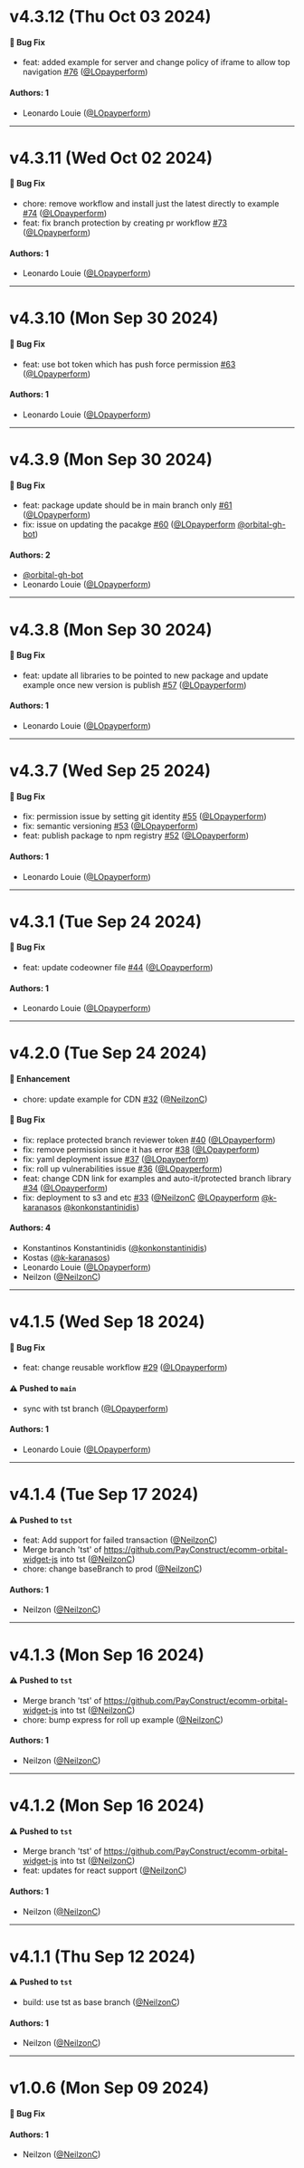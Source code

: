 # v4.3.12 (Thu Oct 03 2024)

#### 🐛 Bug Fix

- feat: added example for server and change policy of iframe to allow top navigation [#76](https://github.com/PayConstruct/ecomm-orbital-widget-js/pull/76) ([@LOpayperform](https://github.com/LOpayperform))

#### Authors: 1

- Leonardo Louie ([@LOpayperform](https://github.com/LOpayperform))

---

# v4.3.11 (Wed Oct 02 2024)

#### 🐛 Bug Fix

- chore: remove workflow and install just the latest directly to example [#74](https://github.com/PayConstruct/ecomm-orbital-widget-js/pull/74) ([@LOpayperform](https://github.com/LOpayperform))
- feat: fix branch protection by creating pr workflow [#73](https://github.com/PayConstruct/ecomm-orbital-widget-js/pull/73) ([@LOpayperform](https://github.com/LOpayperform))

#### Authors: 1

- Leonardo Louie ([@LOpayperform](https://github.com/LOpayperform))

---

# v4.3.10 (Mon Sep 30 2024)

#### 🐛 Bug Fix

- feat: use bot token which has push force permission [#63](https://github.com/PayConstruct/ecomm-orbital-widget-js/pull/63) ([@LOpayperform](https://github.com/LOpayperform))

#### Authors: 1

- Leonardo Louie ([@LOpayperform](https://github.com/LOpayperform))

---

# v4.3.9 (Mon Sep 30 2024)

#### 🐛 Bug Fix

- feat: package update should be in main branch only [#61](https://github.com/PayConstruct/ecomm-orbital-widget-js/pull/61) ([@LOpayperform](https://github.com/LOpayperform))
- fix: issue on updating the pacakge [#60](https://github.com/PayConstruct/ecomm-orbital-widget-js/pull/60) ([@LOpayperform](https://github.com/LOpayperform) [@orbital-gh-bot](https://github.com/orbital-gh-bot))

#### Authors: 2

- [@orbital-gh-bot](https://github.com/orbital-gh-bot)
- Leonardo Louie ([@LOpayperform](https://github.com/LOpayperform))

---

# v4.3.8 (Mon Sep 30 2024)

#### 🐛 Bug Fix

- feat: update all libraries to be pointed to new package and update example once new version is publish [#57](https://github.com/PayConstruct/ecomm-orbital-widget-js/pull/57) ([@LOpayperform](https://github.com/LOpayperform))

#### Authors: 1

- Leonardo Louie ([@LOpayperform](https://github.com/LOpayperform))

---

# v4.3.7 (Wed Sep 25 2024)

#### 🐛 Bug Fix

- fix: permission issue by setting git identity [#55](https://github.com/PayConstruct/ecomm-orbital-widget-js/pull/55) ([@LOpayperform](https://github.com/LOpayperform))
- fix: semantic versioning [#53](https://github.com/PayConstruct/ecomm-orbital-widget-js/pull/53) ([@LOpayperform](https://github.com/LOpayperform))
- feat: publish package to npm registry [#52](https://github.com/PayConstruct/ecomm-orbital-widget-js/pull/52) ([@LOpayperform](https://github.com/LOpayperform))

#### Authors: 1

- Leonardo Louie ([@LOpayperform](https://github.com/LOpayperform))

---

# v4.3.1 (Tue Sep 24 2024)

#### 🐛 Bug Fix

- feat: update codeowner file [#44](https://github.com/PayConstruct/ecomm-orbital-widget-js/pull/44) ([@LOpayperform](https://github.com/LOpayperform))

#### Authors: 1

- Leonardo Louie ([@LOpayperform](https://github.com/LOpayperform))

---

# v4.2.0 (Tue Sep 24 2024)

#### 🚀 Enhancement

- chore: update example for CDN [#32](https://github.com/PayConstruct/ecomm-orbital-widget-js/pull/32) ([@NeilzonC](https://github.com/NeilzonC))

#### 🐛 Bug Fix

- fix: replace protected branch reviewer token [#40](https://github.com/PayConstruct/ecomm-orbital-widget-js/pull/40) ([@LOpayperform](https://github.com/LOpayperform))
- fix: remove permission since it has error [#38](https://github.com/PayConstruct/ecomm-orbital-widget-js/pull/38) ([@LOpayperform](https://github.com/LOpayperform))
- fix: yaml deployment issue [#37](https://github.com/PayConstruct/ecomm-orbital-widget-js/pull/37) ([@LOpayperform](https://github.com/LOpayperform))
- fix: roll up vulnerabilities issue [#36](https://github.com/PayConstruct/ecomm-orbital-widget-js/pull/36) ([@LOpayperform](https://github.com/LOpayperform))
- feat: change CDN link for examples and auto-it/protected branch library [#34](https://github.com/PayConstruct/ecomm-orbital-widget-js/pull/34) ([@LOpayperform](https://github.com/LOpayperform))
- fix: deployment to s3 and etc [#33](https://github.com/PayConstruct/ecomm-orbital-widget-js/pull/33) ([@NeilzonC](https://github.com/NeilzonC) [@LOpayperform](https://github.com/LOpayperform) [@k-karanasos](https://github.com/k-karanasos) [@konkonstantinidis](https://github.com/konkonstantinidis))

#### Authors: 4

- Konstantinos Konstantinidis ([@konkonstantinidis](https://github.com/konkonstantinidis))
- Kostas ([@k-karanasos](https://github.com/k-karanasos))
- Leonardo Louie ([@LOpayperform](https://github.com/LOpayperform))
- Neilzon ([@NeilzonC](https://github.com/NeilzonC))

---

# v4.1.5 (Wed Sep 18 2024)

#### 🐛 Bug Fix

- feat: change reusable workflow [#29](https://github.com/PayConstruct/ecomm-orbital-widget-js/pull/29) ([@LOpayperform](https://github.com/LOpayperform))

#### ⚠️ Pushed to `main`

- sync with tst branch ([@LOpayperform](https://github.com/LOpayperform))

#### Authors: 1

- Leonardo Louie ([@LOpayperform](https://github.com/LOpayperform))

---

# v4.1.4 (Tue Sep 17 2024)

#### ⚠️ Pushed to `tst`

- feat: Add support for failed transaction ([@NeilzonC](https://github.com/NeilzonC))
- Merge branch 'tst' of https://github.com/PayConstruct/ecomm-orbital-widget-js into tst ([@NeilzonC](https://github.com/NeilzonC))
- chore: change baseBranch to prod ([@NeilzonC](https://github.com/NeilzonC))

#### Authors: 1

- Neilzon ([@NeilzonC](https://github.com/NeilzonC))

---

# v4.1.3 (Mon Sep 16 2024)

#### ⚠️ Pushed to `tst`

- Merge branch 'tst' of https://github.com/PayConstruct/ecomm-orbital-widget-js into tst ([@NeilzonC](https://github.com/NeilzonC))
- chore: bump express for roll up example ([@NeilzonC](https://github.com/NeilzonC))

#### Authors: 1

- Neilzon ([@NeilzonC](https://github.com/NeilzonC))

---

# v4.1.2 (Mon Sep 16 2024)

#### ⚠️ Pushed to `tst`

- Merge branch 'tst' of https://github.com/PayConstruct/ecomm-orbital-widget-js into tst ([@NeilzonC](https://github.com/NeilzonC))
- feat: updates for react support ([@NeilzonC](https://github.com/NeilzonC))

#### Authors: 1

- Neilzon ([@NeilzonC](https://github.com/NeilzonC))

---

# v4.1.1 (Thu Sep 12 2024)

#### ⚠️ Pushed to `tst`

- build: use tst as base branch ([@NeilzonC](https://github.com/NeilzonC))

#### Authors: 1

- Neilzon ([@NeilzonC](https://github.com/NeilzonC))

---

# v1.0.6 (Mon Sep 09 2024)

#### 🐛 Bug Fix


#### Authors: 1

- Neilzon ([@NeilzonC](https://github.com/NeilzonC))
